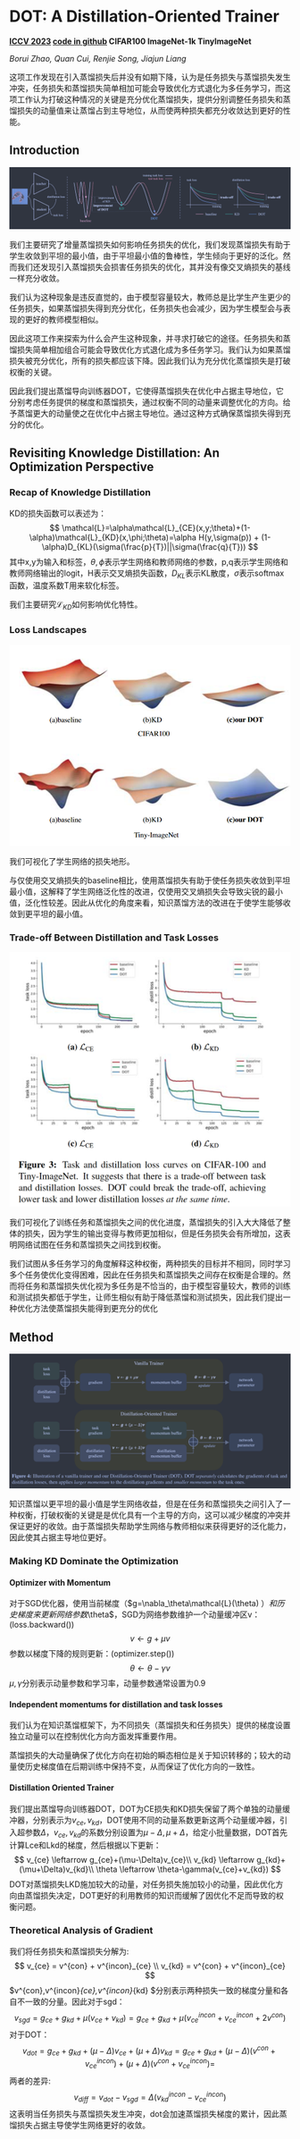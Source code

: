 # DOT: A Distillation-Oriented Trainer

**[ICCV 2023](https://openaccess.thecvf.com/content/ICCV2023/html/Zhao_DOT_A_Distillation-Oriented_Trainer_ICCV_2023_paper.html)	[code in github](https://github.com/megvii-research/mdistiller)	CIFAR100  ImageNet-1k  TinyImageNet**

*Borui Zhao, Quan Cui, Renjie Song, Jiajun Liang*

这项工作发现在引入蒸馏损失后并没有如期下降，认为是任务损失与蒸馏损失发生冲突，任务损失和蒸馏损失简单相加可能会导致优化方式退化为多任务学习，而这项工作认为打破这种情况的关键是充分优化蒸馏损失，提供分别调整任务损失和蒸馏损失的动量值来让蒸馏占到主导地位，从而使两种损失都充分收敛达到更好的性能。

## Introduction 

![image-20240401133644942](imgs/image-20240401133644942.png)

我们主要研究了增量蒸馏损失如何影响任务损失的优化，我们发现蒸馏损失有助于学生收敛到平坦的最小值，由于平坦最小值的鲁棒性，学生倾向于更好的泛化。然而我们还发现引入蒸馏损失会损害任务损失的优化，其并没有像交叉熵损失的基线一样充分收敛。

我们认为这种现象是违反直觉的，由于模型容量较大，教师总是比学生产生更少的任务损失，如果蒸馏损失得到充分优化，任务损失也会减少，因为学生模型会与表现的更好的教师模型相似。

因此这项工作来探索为什么会产生这种现象，并寻求打破它的途径。任务损失和蒸馏损失简单相加组合可能会导致优化方式退化成为多任务学习。我们认为如果蒸馏损失被充分优化，所有的损失都应该下降。因此我们认为充分优化蒸馏损失是打破权衡的关键。

因此我们提出蒸馏导向训练器DOT，它使得蒸馏损失在优化中占据主导地位，它分别考虑任务提供的梯度和蒸馏损失，通过权衡不同的动量来调整优化的方向。给予蒸馏更大的动量使之在优化中占据主导地位。通过这种方式确保蒸馏损失得到充分的优化。

## Revisiting Knowledge Distillation: An Optimization Perspective

### Recap of Knowledge Distillation

KD的损失函数可以表述为：
$$
\mathcal{L}=\alpha\mathcal{L}_{CE}(x,y;\theta)+(1-\alpha)\mathcal{L}_{KD}(x,\phi;\theta)=\alpha H(y,\sigma(p)) + (1-\alpha)D_{KL}(\sigma(\frac{p}{T})||\sigma(\frac{q}{T}))
$$
其中x,y为输入和标签，$\theta,\phi$表示学生网络和教师网络的参数，p,q表示学生网络和教师网络输出的logit，H表示交叉熵损失函数，$D_{KL}$表示KL散度，$\sigma$表示softmax函数，温度系数T用来软化标签。

我们主要研究$\mathcal{L}_{KD}$如何影响优化特性。

### Loss Landscapes

![image-20240401141349827](imgs/image-20240401141349827.png)

我们可视化了学生网络的损失地形。

与仅使用交叉熵损失的baseline相比，使用蒸馏损失有助于使任务损失收敛到平坦最小值，这解释了学生网络泛化性的改进，仅使用交叉熵损失会导致尖锐的最小值，泛化性较差。因此从优化的角度来看，知识蒸馏方法的改进在于使学生能够收敛到更平坦的最小值。

### Trade-off Between Distillation and Task Losses

![image-20240401143107179](imgs/image-20240401143107179.png)

我们可视化了训练任务和蒸馏损失之间的优化进度，蒸馏损失的引入大大降低了整体的损失，因为学生的输出变得与教师更加相似，但是任务损失会有所增加，这表明网络试图在任务和蒸馏损失之间找到权衡。

我们试图从多任务学习的角度解释这种权衡，两种损失的目标并不相同，同时学习多个任务使优化变得困难，因此在任务损失和蒸馏损失之间存在权衡是合理的。然而将任务和蒸馏损失优化视为多任务是不恰当的，由于模型容量较大，教师的训练和测试损失都低于学生，让师生相似有助于降低蒸馏和测试损失，因此我们提出一种优化方法使蒸馏损失能得到更充分的优化

## Method

![image-20240401144721613](imgs/image-20240401144721613.png)

知识蒸馏以更平坦的最小值是学生网络收益，但是在任务和蒸馏损失之间引入了一种权衡，打破权衡的关键是是优化具有一个主导的方向，这可以减少梯度的冲突并保证更好的收敛。由于蒸馏损失帮助学生网络与教师相似来获得更好的泛化能力，因此使其占据主导地位更好。

### Making KD Dominate the Optimization

#### Optimizer with Momentum

对于SGD优化器，使用当前梯度（$g=\nabla_\theta\mathcal{L}(\theta) $）和历史梯度来更新网络参数$\theta$，SGD为网络参数维护一个动量缓冲区v：(loss.backward())
$$
v \leftarrow g+\mu v
$$
参数以梯度下降的规则更新：(optimizer.step())
$$
\theta \leftarrow \theta-\gamma v
$$
$\mu,\gamma$分别表示动量参数和学习率，动量参数通常设置为0.9

#### Independent momentums for distillation and task losses

我们认为在知识蒸馏框架下，为不同损失（蒸馏损失和任务损失）提供的梯度设置独立动量可以在控制优化方向方面发挥重要作用。

蒸馏损失的大动量确保了优化方向在初始的瞬态相位是关于知识转移的；较大的动量使历史梯度值在后期训练中保持不变，从而保证了优化方向的一致性。

#### Distillation Oriented Trainer

我们提出蒸馏导向训练器DOT，DOT为CE损失和KD损失保留了两个单独的动量缓冲器，分别表示为$v_{ce},v_{kd}$，DOT使用不同的动量系数更新这两个动量缓冲器，引入超参数$\Delta$，$v_{ce},v_{kd}$的系数分别设置为$\mu-\Delta,\mu+\Delta$，给定小批量数据，DOT首先计算Lce和Lkd的梯度，然后根据以下更新：
$$
v_{ce} \leftarrow g_{ce}+(\mu-\Delta)v_{ce}\\
v_{kd} \leftarrow g_{kd}+(\mu+\Delta)v_{kd}\\
\theta \leftarrow \theta-\gamma(v_{ce}+v_{kd})
$$
DOT对蒸馏损失LKD施加较大的动量，对任务损失施加较小的动量，因此优化方向由蒸馏损失决定，DOT更好的利用教师的知识而缓解了因优化不足而导致的权衡问题。



### Theoretical Analysis of Gradient

我们将任务损失和蒸馏损失分解为:
$$
v_{ce} = v^{con} + v^{incon}_{ce} \\
v_{kd} = v^{con} + v^{incon}_{ce}
$$
$v^{con},v^{incon}_{ce},v^{incon}_{kd} $分别表示两种损失一致的梯度分量和各自不一致的分量。因此对于sgd：
$$
v_{sgd}=g_{ce}+g_{kd}+\mu(v_{ce}+v_{kd})=g_{ce}+g_{kd}+\mu(v^{incon}_{ce} + v^{incon}_{ce} + 2v^{con})
$$
对于DOT：
$$
v_{dot}=g_{ce}+g_{kd}+(\mu - \Delta)v_{ce}+(\mu+\Delta)v_{kd}=g_{ce}+g_{kd}+(\mu - \Delta)(v^{con} + v^{incon}_{ce}) +(\mu+\Delta)(v^{con} + v^{incon}_{ce}) = 
$$
两者的差异:
$$
v_{diff} = v_{dot} - v_{sgd} = \Delta(v_{kd}^{incon} - v_{ce}^{incon})
$$
这表明当任务损失与蒸馏损失发生冲突，dot会加速蒸馏损失梯度的累计，因此蒸馏损失占据主导使学生网络更好的收敛。
